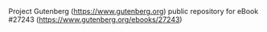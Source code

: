 Project Gutenberg (https://www.gutenberg.org) public repository for eBook #27243 (https://www.gutenberg.org/ebooks/27243)
